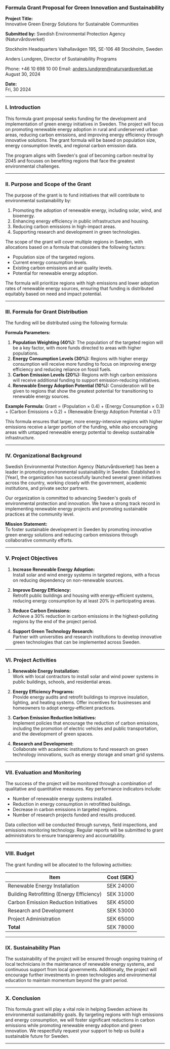

### **Formula Grant Proposal for Green Innovation and Sustainability**

**Project Title:**  
Innovative Green Energy Solutions for Sustainable Communities

**Submitted by:**
Swedish Environmental Protection Agency (Naturvårdsverket)

Stockholm Headquarters
Valhallavägen 195,
SE-106 48 Stockholm, Sweden

Anders Lundgren, Director of Sustainability Programs

Phone: +46 10 698 10 00
Email: anders.lundgren@naturvardsverket.se
August 30, 2024 


**Date:**  
Fri, 30 2024

---

### **I. Introduction**
This formula grant proposal seeks funding for the development and implementation of green energy initiatives in Sweden. The project will focus on promoting renewable energy adoption in rural and underserved urban areas, reducing carbon emissions, and improving energy efficiency through innovative solutions. The grant formula will be based on population size, energy consumption levels, and regional carbon emission data.

The program aligns with Sweden's goal of becoming carbon neutral by 2045 and focuses on benefiting regions that face the greatest environmental challenges.

---

### **II. Purpose and Scope of the Grant**
The purpose of the grant is to fund initiatives that will contribute to environmental sustainability by:
1. Promoting the adoption of renewable energy, including solar, wind, and bioenergy.
2. Enhancing energy efficiency in public infrastructure and housing.
3. Reducing carbon emissions in high-impact areas.
4. Supporting research and development in green technologies.

The scope of the grant will cover multiple regions in Sweden, with allocations based on a formula that considers the following factors:
- Population size of the targeted regions.
- Current energy consumption levels.
- Existing carbon emissions and air quality levels.
- Potential for renewable energy adoption.

The formula will prioritize regions with high emissions and lower adoption rates of renewable energy sources, ensuring that funding is distributed equitably based on need and impact potential.

---

### **III. Formula for Grant Distribution**
The funding will be distributed using the following formula:

**Formula Parameters:**
1. **Population Weighting (40%):** The population of the targeted region will be a key factor, with more funds directed to areas with higher populations.
2. **Energy Consumption Levels (30%):** Regions with higher energy consumption will receive more funding to focus on improving energy efficiency and reducing reliance on fossil fuels.
3. **Carbon Emission Levels (20%):** Regions with high carbon emissions will receive additional funding to support emission-reducing initiatives.
4. **Renewable Energy Adoption Potential (10%):** Consideration will be given to regions that show the greatest potential for transitioning to renewable energy sources.

**Example Formula:**
Grant = (Population × 0.4) + (Energy Consumption × 0.3) + (Carbon Emissions × 0.2) + (Renewable Energy Adoption Potential × 0.1)

This formula ensures that larger, more energy-intensive regions with higher emissions receive a larger portion of the funding, while also encouraging areas with untapped renewable energy potential to develop sustainable infrastructure.

---

### **IV. Organizational Background**
Swedish Environmental Protection Agency (Naturvårdsverket) has been a leader in promoting environmental sustainability in Sweden. Established in [Year], the organization has successfully launched several green initiatives across the country, working closely with the government, academic institutions, and private sector partners.

Our organization is committed to advancing Sweden's goals of environmental protection and innovation. We have a strong track record in implementing renewable energy projects and promoting sustainable practices at the community level.

**Mission Statement:**  
To foster sustainable development in Sweden by promoting innovative green energy solutions and reducing carbon emissions through collaborative community efforts.

---

### **V. Project Objectives**
1. **Increase Renewable Energy Adoption:**  
   Install solar and wind energy systems in targeted regions, with a focus on reducing dependency on non-renewable sources.

2. **Improve Energy Efficiency:**  
   Retrofit public buildings and housing with energy-efficient systems, reducing energy consumption by at least 20% in participating areas.

3. **Reduce Carbon Emissions:**  
   Achieve a 30% reduction in carbon emissions in the highest-polluting regions by the end of the project period.

4. **Support Green Technology Research:**  
   Partner with universities and research institutions to develop innovative green technologies that can be implemented across Sweden.

---

### **VI. Project Activities**

1. **Renewable Energy Installation:**  
   Work with local contractors to install solar and wind power systems in public buildings, schools, and residential areas.

2. **Energy Efficiency Programs:**  
   Provide energy audits and retrofit buildings to improve insulation, lighting, and heating systems. Offer incentives for businesses and homeowners to adopt energy-efficient practices.

3. **Carbon Emission Reduction Initiatives:**  
   Implement policies that encourage the reduction of carbon emissions, including the promotion of electric vehicles and public transportation, and the development of green spaces.

4. **Research and Development:**  
   Collaborate with academic institutions to fund research on green technology innovations, such as energy storage and smart grid systems.

---

### **VII. Evaluation and Monitoring**
The success of the project will be monitored through a combination of qualitative and quantitative measures. Key performance indicators include:
- Number of renewable energy systems installed.
- Reduction in energy consumption in retrofitted buildings.
- Decrease in carbon emissions in targeted regions.
- Number of research projects funded and results produced.

Data collection will be conducted through surveys, field inspections, and emissions monitoring technology. Regular reports will be submitted to grant administrators to ensure transparency and accountability.

---

### **VIII. Budget**
The grant funding will be allocated to the following activities:

| **Item**                            | **Cost (SEK)** |
|-------------------------------------|----------------|
| Renewable Energy Installation       | SEK 24000 |
| Building Retrofitting (Energy Efficiency) | SEK 31000 |
| Carbon Emission Reduction Initiatives | SEK 45000 |
| Research and Development             | SEK 53000 |
| Project Administration               | SEK 65000 |
| **Total**                            | SEK 78000 |

---

### **IX. Sustainability Plan**
The sustainability of the project will be ensured through ongoing training of local technicians in the maintenance of renewable energy systems, and continuous support from local governments. Additionally, the project will encourage further investments in green technologies and environmental education to maintain momentum beyond the grant period.

---

### **X. Conclusion**
This formula grant will play a vital role in helping Sweden achieve its environmental sustainability goals. By targeting regions with high emissions and energy consumption, we will foster significant reductions in carbon emissions while promoting renewable energy adoption and green innovation. We respectfully request your support to help us build a sustainable future for Sweden.

---

